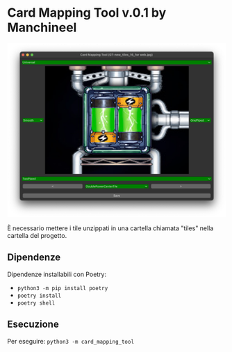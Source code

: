 # Card Mapping Tool v.0.1 by Manchineel

![Screenshot](screenshot.png)

È necessario mettere i tile unzippati in una cartella chiamata "tiles" nella cartella del progetto.

## Dipendenze
Dipendenze installabili con Poetry:
- `python3 -m pip install poetry`
- `poetry install`
- `poetry shell`

## Esecuzione
Per eseguire: `python3 -m card_mapping_tool`